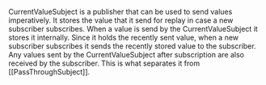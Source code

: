 CurrentValueSubject is a publisher that can be used to send values imperatively.
It stores the value that it send for replay in case a new subscriber subscribes.
When a value is send by the CurrentValueSubject it stores it internally.
Since it holds the recently sent value, when a new subscriber subscribes it sends the recently stored value to the subscriber. 
Any values sent by the CurrentValueSubject after subscription are also received by the subscriber.
This is what separates it from [[PassThroughSubject]].